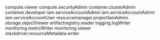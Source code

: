 compute.viewer
compute.securityAdmin
container.clusterAdmin
container.developer
iam.serviceAccountAdmin
iam.serviceAccountAdmin
iam.serviceAccountUser
resourcemanager.projectIamAdmin
storage.objectViewer
artifactregistry.reader
logging.logWriter
monitoring.metricWriter
monitoring.viewer
stackdriver.resourceMetadata.writer